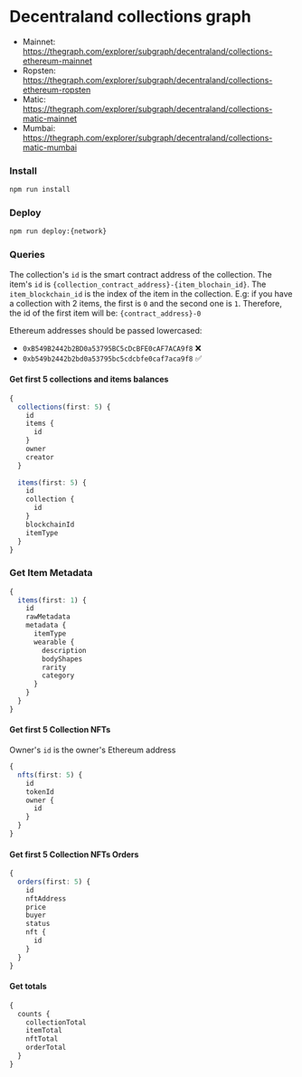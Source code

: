# Decentraland collections graph

- Mainnet: https://thegraph.com/explorer/subgraph/decentraland/collections-ethereum-mainnet
- Ropsten: https://thegraph.com/explorer/subgraph/decentraland/collections-ethereum-ropsten
- Matic: https://thegraph.com/explorer/subgraph/decentraland/collections-matic-mainnet
- Mumbai: https://thegraph.com/explorer/subgraph/decentraland/collections-matic-mumbai

### Install

```bash
npm run install
```

### Deploy

```bash
npm run deploy:{network}
```

### Queries

The collection's `id` is the smart contract address of the collection.
The item's `id` is `{collection_contract_address}-{item_blochain_id}`. The `item_blockchain_id` is the index of the item in the collection. E.g: if you have a collection with 2 items, the first is `0` and the second one is `1`. Therefore, the id of the first item will be: `{contract_address}-0`

Ethereum addresses should be passed lowercased:
- `0xB549B2442b2BD0a53795BC5cDcBFE0cAF7ACA9f8` ❌
- `0xb549b2442b2bd0a53795bc5cdcbfe0caf7aca9f8` ✅

#### Get first 5 collections and items balances

```typescript
{
  collections(first: 5) {
    id
    items {
      id
    }
    owner
    creator
  }
  
  items(first: 5) {
    id
    collection {
      id
    }
    blockchainId
    itemType
  }
}
```

### Get Item Metadata 

```typescript
{
  items(first: 1) {
    id
    rawMetadata
    metadata {
      itemType
      wearable {
        description
        bodyShapes
        rarity
        category
      }
    }
  }
}
```

#### Get first 5 Collection NFTs

Owner's `id` is the owner's Ethereum address

```typescript
{
  nfts(first: 5) {
    id
   	tokenId
    owner {
      id
    }
  }
}
```

#### Get first 5 Collection NFTs Orders

```typescript
{
  orders(first: 5) {
    id
    nftAddress
    price
    buyer
    status
    nft {
      id
    }  
  }
}
```

#### Get totals

```typescript
{
  counts {
    collectionTotal
    itemTotal
    nftTotal
    orderTotal
  }
}
```
